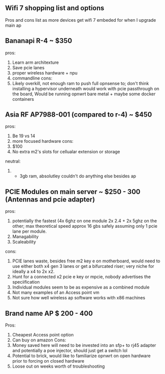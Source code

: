## Wifi 7 shopping list and options
Pros and cons list as more devices get wifi 7 embeded for when I upgrade main ap


## Bananapi R-4 ~ $350

pros:
1. Learn arm architexture
2. Save pcie lanes
3. proper wireless hardware + npu
4. commandline
cons:
1. Likely overkill, not enough ram to push full opnsense to; don't think installing a hypervisor underneath would work with pcie passthrough on the board, Would be running opnwrt bare metal + maybe some docker containers

## Asia RF AP7988-001 (compared to r-4) ~ $450
pros:
1. Be 19 vs 14
2. more focused hardware
cons:
1. $100
2. No extra m2's slots for cellualar extension or storage

neutral:
1. - 3gb ram, absolutley couldn't do anything else besides ap

## PCIE Modules on main server ~ $250 - 300 (Antennas and pcie adapter)

pros: 
1. potentially the fastest (4x 6ghz on one module 2x 2.4 + 2x 5ghz on the other; max theoretical speed approx 16 gbs safely assuming only 1 pcie lane per module.
2. Managability
3. Scaleability

cons:
1. PCIE lanes waste, besides free m2 key e on motherboard, would need to use either both x4 gen 3 lanes or get a bifurcated riser; very niche for ideally a x4 to 2x x2.
2. Hunt for a connected x2 pcie e key or mpcie, nobody advertises the speciification
3. Individual modules seem to be as expensive as a combined module 
4. Not many examples of an Access point vm
5. Not sure how well wireless ap software works with x86 machines

## Brand name AP $ 200 - 400
Pros:
1. Cheapest Access point option
2. Can buy on amazon
Cons:
1. Money saved here will need to be invested into an sfp+ to rj45 adapter and potentially a poe injector, should just get a switch lol
2. Potential to brick, would like to familiarize opnwrt on open hardware prior to forcing on closed hardware
3. Loose out on weeks worth of troubleshooting




